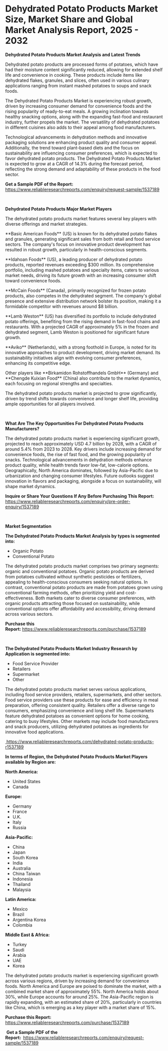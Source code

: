 <p><h1>Dehydrated Potato Products Market Size, Market Share and Global Market Analysis Report, 2025 - 2032</h1></p><p><strong>Dehydrated Potato Products Market Analysis and Latest Trends</strong></p>
<p><p>Dehydrated potato products are processed forms of potatoes, which have had their moisture content significantly reduced, allowing for extended shelf life and convenience in cooking. These products include items like dehydrated flakes, granules, and slices, often used in various culinary applications ranging from instant mashed potatoes to soups and snack foods.</p><p>The Dehydrated Potato Products Market is experiencing robust growth, driven by increasing consumer demand for convenience foods and the rising popularity of ready-to-eat meals. A growing inclination towards healthy snacking options, along with the expanding fast-food and restaurant industry, further propels the market. The versatility of dehydrated potatoes in different cuisines also adds to their appeal among food manufacturers. </p><p>Technological advancements in dehydration methods and innovative packaging solutions are enhancing product quality and consumer appeal. Additionally, the trend toward plant-based diets and the focus on sustainability are influencing consumer preferences, which is expected to favor dehydrated potato products. The Dehydrated Potato Products Market is expected to grow at a CAGR of 14.3% during the forecast period, reflecting the strong demand and adaptability of these products in the food sector.</p></p>
<p><strong>Get a Sample PDF of the Report:&nbsp;</strong> <a href="https://www.reliableresearchreports.com/enquiry/request-sample/1537189?utm_campaign=123&utm_medium=2&utm_source=Github&utm_content=ia&utm_term=16042025&utm_id=dehydrated-potato-products">https://www.reliableresearchreports.com/enquiry/request-sample/1537189</a></p>
<p>&nbsp;</p>
<p><strong>Dehydrated Potato Products Major Market Players</strong></p>
<p><p>The dehydrated potato products market features several key players with diverse offerings and market strategies. </p><p>**Basic American Foods** (US) is known for its dehydrated potato flakes and granules, generating significant sales from both retail and food service sectors. The company's focus on innovative product development has resulted in robust growth, particularly in health-conscious segments.</p><p>**Idahoan Foods** (US), a leading producer of dehydrated potato products, reported revenues exceeding $300 million. Its comprehensive portfolio, including mashed potatoes and specialty items, caters to various market needs, driving its future growth with an increasing consumer shift toward convenience foods.</p><p>**McCain Foods** (Canada), primarily recognized for frozen potato products, also competes in the dehydrated segment. The company's global presence and extensive distribution network bolster its position, making it a formidable competitor with revenues around $8 billion.</p><p>**Lamb Weston** (US) has diversified its portfolio to include dehydrated potato offerings, benefiting from the rising demand in fast-food chains and restaurants. With a projected CAGR of approximately 5% in the frozen and dehydrated segment, Lamb Weston is positioned for significant future growth.</p><p>**Aviko** (Netherlands), with a strong foothold in Europe, is noted for its innovative approaches to product development, driving market demand. Its sustainability initiatives align with evolving consumer preferences, enhancing its competitive edge.</p><p>Other players like **Birkamidon Rohstoffhandels GmbH** (Germany) and **Chengde Kuixian Food** (China) also contribute to the market dynamics, each focusing on regional strengths and specialties.</p><p>The dehydrated potato products market is projected to grow significantly, driven by trend shifts towards convenience and longer shelf life, providing ample opportunities for all players involved.</p></p>
<p>&nbsp;</p>
<p><strong>What Are The Key Opportunities For Dehydrated Potato Products Manufacturers?</strong></p>
<p><p>The dehydrated potato products market is experiencing significant growth, projected to reach approximately USD 4.7 billion by 2028, with a CAGR of around 5.4% from 2023 to 2028. Key drivers include increasing demand for convenience foods, the rise of fast food, and the growing popularity of snacks. Technological advancements in dehydration methods enhance product quality, while health trends favor low-fat, low-calorie options. Geographically, North America dominates, followed by Asia-Pacific due to urbanization and changing consumer lifestyles. Future outlooks suggest innovation in flavors and packaging, alongside a focus on sustainability, will shape market dynamics.</p></p>
<p><strong>Inquire or Share Your Questions If Any Before Purchasing This Report:</strong> <a href="https://www.reliableresearchreports.com/enquiry/pre-order-enquiry/1537189?utm_campaign=123&utm_medium=2&utm_source=Github&utm_content=ia&utm_term=16042025&utm_id=dehydrated-potato-products">https://www.reliableresearchreports.com/enquiry/pre-order-enquiry/1537189</a></p>
<p>&nbsp;</p>
<p><strong>Market Segmentation</strong></p>
<p><strong>The Dehydrated Potato Products Market Analysis by types is segmented into:</strong></p>
<p><ul><li>Organic Potato</li><li>Conventional Potato</li></ul></p>
<p><p>The dehydrated potato products market comprises two primary segments: organic and conventional potatoes. Organic potato products are derived from potatoes cultivated without synthetic pesticides or fertilizers, appealing to health-conscious consumers seeking natural options. In contrast, conventional potato products are made from potatoes grown using conventional farming methods, often prioritizing yield and cost-effectiveness. Both markets cater to diverse consumer preferences, with organic products attracting those focused on sustainability, while conventional options offer affordability and accessibility, driving demand across various sectors.</p></p>
<p><strong>Purchase this Report:&nbsp;</strong><a href="https://www.reliableresearchreports.com/purchase/1537189?utm_campaign=123&utm_medium=2&utm_source=Github&utm_content=ia&utm_term=16042025&utm_id=dehydrated-potato-products">https://www.reliableresearchreports.com/purchase/1537189</a></p>
<p>&nbsp;</p>
<p><strong>The Dehydrated Potato Products Market Industry Research by Application is segmented into:</strong></p>
<p><ul><li>Food Service Provider</li><li>Retailers</li><li>Supermarket</li><li>Other</li></ul></p>
<p><p>The dehydrated potato products market serves various applications, including food service providers, retailers, supermarkets, and other sectors. Food service providers use these products for ease and efficiency in meal preparation, offering consistent quality. Retailers offer a diverse range to consumers, emphasizing convenience and long shelf life. Supermarkets feature dehydrated potatoes as convenient options for home cooking, catering to busy lifestyles. Other markets may include food manufacturers and snack producers, utilizing dehydrated potatoes as ingredients for innovative food applications.</p></p>
<p><a href="https://www.reliableresearchreports.com/dehydrated-potato-products-r1537189?utm_campaign=123&utm_medium=2&utm_source=Github&utm_content=ia&utm_term=16042025&utm_id=dehydrated-potato-products">&nbsp;https://www.reliableresearchreports.com/dehydrated-potato-products-r1537189</a></p>
<p><strong>In terms of Region, the Dehydrated Potato Products Market Players available by Region are:</strong></p>
<p>
    <p> <strong> North America: </strong>
        <ul>
            <li>United States</li>
            <li>Canada</li>
        </ul>
        </p> 
    <p> <strong> Europe: </strong>
        <ul>
            <li>Germany</li>
            <li>France</li>
            <li>U.K.</li>
            <li>Italy</li>
            <li>Russia</li>
        </ul>
        </p> 
    <p> <strong> Asia-Pacific: </strong>
        <ul>
            <li>China</li>
            <li>Japan</li>
            <li>South Korea</li>
            <li>India</li>
            <li>Australia</li>
            <li>China Taiwan</li>
            <li>Indonesia</li>
            <li>Thailand</li>
            <li>Malaysia</li>
        </ul>
        </p> 
    <p> <strong> Latin America: </strong>
        <ul>
            <li>Mexico</li>
            <li>Brazil</li>
            <li>Argentina Korea</li>
            <li>Colombia</li>
        </ul>
        </p> 
    <p> <strong> Middle East & Africa: </strong>
        <ul>
            <li>Turkey</li>
            <li>Saudi</li>
            <li>Arabia</li>
            <li>UAE</li>
            <li>Korea</li>
        </ul>
    </p>
    </p>
<p><p>The dehydrated potato products market is experiencing significant growth across various regions, driven by increasing demand for convenience foods. North America and Europe are poised to dominate the market, with a combined market share of approximately 55%. North America holds about 30%, while Europe accounts for around 25%. The Asia-Pacific region is rapidly expanding, with an estimated share of 20%, particularly in countries like China, which is emerging as a key player with a market share of 15%.</p></p>
<p><strong>Purchase this Report: </strong><a href="https://www.reliableresearchreports.com/purchase/1537189?utm_campaign=123&utm_medium=2&utm_source=Github&utm_content=ia&utm_term=16042025&utm_id=dehydrated-potato-products">https://www.reliableresearchreports.com/purchase/1537189</a></p>
<p>&nbsp;<strong>Get a Sample PDF of the Report:&nbsp;&nbsp;</strong><a href="https://www.reliableresearchreports.com/enquiry/request-sample/1537189?utm_campaign=123&utm_medium=2&utm_source=Github&utm_content=ia&utm_term=16042025&utm_id=dehydrated-potato-products">https://www.reliableresearchreports.com/enquiry/request-sample/1537189</a></p>
<p><strong></strong></p>
<p><p></p><p></p><p></p></p>